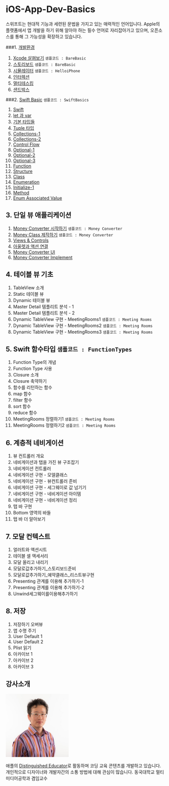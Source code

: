# iOS-App-Dev-Basics
스위프트는 현대적 기능과 세련된 문법을 가지고 있는 매력적인 언어입니다.
Apple의 플랫폼에서 앱 개발을 하기 위해 알아야 하는 필수 언어로 자리잡아가고 있으며, 오픈소스를 통해 그 가능성을 확장하고 있습니다.


###1. [개발환경](https://github.com/CodersHigh/iOS-App-Dev-Basics/Chapter1/README.md)

1. [Xcode 살펴보기](https://github.com/CodersHigh/iOS-App-Dev-Basics/tree/master/Chapter1/README.md#1-1-xcode-살펴보기) `샘플코드 : BareBasic`
2. [스토리보드](https://github.com/CodersHigh/iOS-App-Dev-Basics/tree/master/Chapter1/README.md#1-2-스토리보드) `샘플코드 : BareBasic`
3. [시뮬레이터](https://github.com/CodersHigh/iOS-App-Dev-Basics/tree/master/Chapter1/README.md#1-3-시뮬레이터) `샘플코드 : HelloiPhone`
4. [인터렉션](https://github.com/CodersHigh/iOS-App-Dev-Basics/tree/master/Chapter1/README.md#1-4-인터렉션)
5. [멀티테스킹](https://github.com/CodersHigh/iOS-App-Dev-Basics/tree/master/Chapter1/README.md#1-5-멀티테스킹)
6. [샌드박스](https://github.com/CodersHigh/iOS-App-Dev-Basics/tree/master/Chapter1/README.md#1-6-샌드박스)



###2. [Swift Basic](https://github.com/CodersHigh/iOS-App-Dev-Basics/blob/master/Chapter2/README.md) `샘플코드 : SwiftBasics`
1. [Swift](https://github.com/CodersHigh/iOS-App-Dev-Basics/tree/master/Chapter2/README.md#2-1-swift)
2. [let 과 var](https://github.com/CodersHigh/iOS-App-Dev-Basics/tree/master/Chapter2/README.md#2-2-let-과-var)
3. [기본 타입들](https://github.com/CodersHigh/iOS-App-Dev-Basics/tree/master/Chapter2/README.md#2-3-기본-타입들)
4. [Tuple 타입](https://github.com/CodersHigh/iOS-App-Dev-Basics/tree/master/Chapter2/README.md#2-4-tuple-타입)
5. [Collections-1](https://github.com/CodersHigh/iOS-App-Dev-Basics/tree/master/Chapter2/README.md#2-5-collections---1)
6. [Collections-2](https://github.com/CodersHigh/iOS-App-Dev-Basics/tree/master/Chapter2/README.md#2-6-collections---2)
7. [Control Flow](https://github.com/CodersHigh/iOS-App-Dev-Basics/tree/master/Chapter2/README.md#2-7-control-flow)
8. [Optional-1](https://github.com/CodersHigh/iOS-App-Dev-Basics/tree/master/Chapter2/README.md#2-8-optional---1)
9. [Optional-2](https://github.com/CodersHigh/iOS-App-Dev-Basics/tree/master/Chapter2/README.md#2-8-optional---2)
10. [Optional-3](https://github.com/CodersHigh/iOS-App-Dev-Basics/tree/master/Chapter2/README.md#2-8-optional---3)
11. [Function](https://github.com/CodersHigh/iOS-App-Dev-Basics/tree/master/Chapter2/README.md#2-11-function)
12. [Structure](https://github.com/CodersHigh/iOS-App-Dev-Basics/tree/master/Chapter2/README.md#2-12-structure)
13. [Class](https://github.com/CodersHigh/iOS-App-Dev-Basics/tree/master/Chapter2/README.md#2-13-class)
14. [Enumeration](https://github.com/CodersHigh/iOS-App-Dev-Basics/tree/master/Chapter2/README.md#2-14-enumeration)
15. [Initialize-1](https://github.com/CodersHigh/iOS-App-Dev-Basics/tree/master/Chapter2/README.md#2-15-initialize---1)
16. [Method](https://github.com/CodersHigh/iOS-App-Dev-Basics/tree/master/Chapter2/README.md#2-16-method)
17. [Enum Associated Value](https://github.com/CodersHigh/iOS-App-Dev-Basics/tree/master/Chapter2/README.md#2-17-enum-associated-value)

## 3. 단일 뷰 애플리케이션
1. [Money Converter 시작하기](https://github.com/CodersHigh/iOS-App-Dev-Basics/tree/master/Chapter3/READ.md#3-1-money-converter-시작하기)  `샘플코드 : Money Converter`
2. [Money Class 제작하기](https://github.com/CodersHigh/iOS-App-Dev-Basics/tree/master/Chapter3/READ.md#3-1-money-class-제작하기) `샘플코드 : Money Converter`
3. [Views & Controls](https://github.com/CodersHigh/iOS-App-Dev-Basics/tree/master/Chapter3/READ.md#3-3-views--controls)
4. [아울렛과 액션 연결](https://github.com/CodersHigh/iOS-Swift-Basics_helloworld/tree/master/Chapter3#3-4-money-structure)
5. [Money Converter UI](https://github.com/CodersHigh/iOS-Swift-Basics_helloworld/tree/master/Chapter3#3-5-money-converter-ui)
6. [Money Converter Implement](https://github.com/CodersHigh/iOS-Swift-Basics_helloworld/tree/master/Chapter3#3-6-money-converter-implment)

## 4. 테이블 뷰 기초
1. TableView 소개
2. Static 테이블 뷰
3. Dynamic 테이블 뷰
4. Master Detail 템플리트 분석 - 1
5. Master Detail 템플리트 분석 - 2
6. Dynamic TableView 구현 - MeetingRooms1 `샘플코드 : Meeting Rooms`
7. Dynamic TableView 구현 - MeetingRooms2 `샘플코드 : Meeting Rooms`
8. Dynamic TableView 구현 - MeetingRooms3 `샘플코드 : Meeting Rooms`
 
## 5. Swift 함수타입 `샘플코드 : FunctionTypes`
1. Function Type의 개념 
2. Function Type 사용 
3. Closure 소개 
4. Closure 축약하기
5. 함수를 리턴하는 함수
6. map 함수 
7. filter 함수
8. sort 함수
9. reduce 함수
10. MeetingRooms 정렬하기1 `샘플코드 : Meeting Rooms`
11. MeetingRooms 정렬하기2 `샘플코드 : Meeting Rooms`


## 6. 계층적 네비게이션
1. 뷰 컨트롤러 개요
2. 네비게이션과 탭을 가진 뷰 구조잡기
3. 네비게이션 컨트롤러
4. 네비게이션 구현 - 모델클래스
5. 네비게이션 구현 - 뷰컨트롤러 준비
6. 네비게이션 구현 - 세그웨이로 값 넘기기
7. 네비게이션 구현 - 네비게이션 아이템
8. 네비게이션 구현 - 네비게이션 정리
9. 탭 바 구현
10. Bottom 영역의 바들
11. 탭 바 더 알아보기


## 7. 모달 컨텍스트
1. 얼러트와 액션시트
2. 테이블 셀 액세서리
3. 모달 올리고 내리기
4. 모달로값추가하기_스토리보드준비
5. 모달로값추가하기_예약클래스_리스트뷰구현
6. Presenting 관계를 이용해 추가하기-1
7. Presenting 관계를 이용해 추가하기-2
8. Unwind세그웨이를이용해추가하기



## 8. 저장
1. 저장하기 오버뷰
2. 앱 수명 주기
3. User Default 1
4. User Default 2
5. Plist 읽기
6. 아카이브 1
7. 아카이브 2
8. 아카이브 3






## 강사소개
<img src="https://raw.githubusercontent.com/CodersHigh/iOS-App-Dev-Basics/master/SeongkwanYoonProfile.jpg" alt="SeongkwanYoonProfile" height="200" >

애플의 [Distinguished Educator](http://ade.apple.com)로 활동하며 코딩 교육 콘텐츠를 개발하고 있습니다. 개인적으로 디자이너와 개발자간의 소통 방법에 대해 관심이 많습니다.
동국대학교 멀티미디어공학과 겸임교수